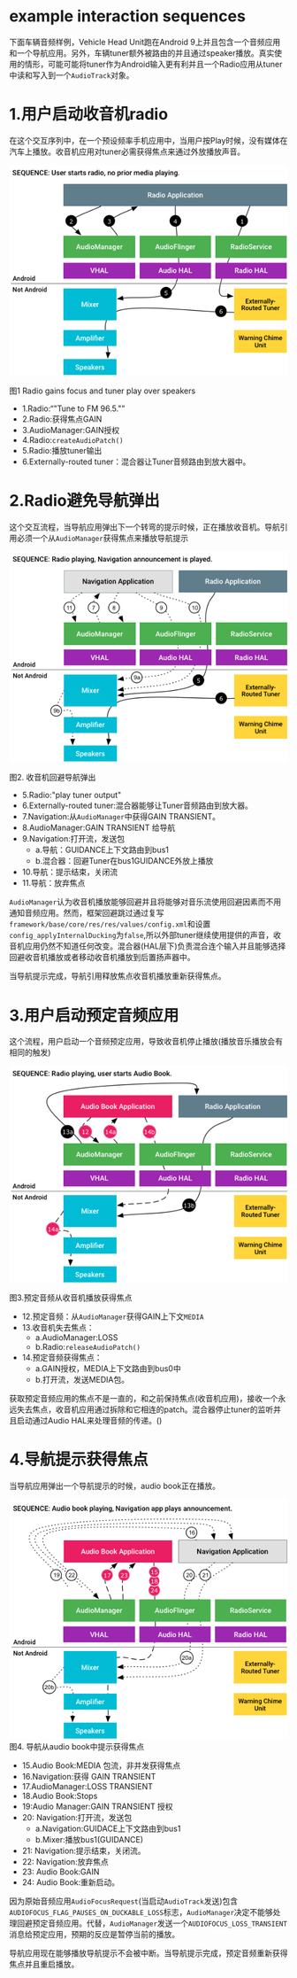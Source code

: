 # example interaction sequences

下面车辆音频样例，Vehicle Head Unit跑在Android 9上并且包含一个音频应用和一个导航应用。另外，车辆tuner额外被路由的并且通过speaker播放。真实使用的情形，可能可能将tuner作为Android输入更有利并且一个Radio应用从tuner中读和写入到一个`AudioTrack`对象。

# 1.用户启动收音机radio
在这个交互序列中，在一个预设频率手机应用中，当用户按Play时候，没有媒体在汽车上播放。收音机应用对tuner必需获得焦点来通过外放播放声音。

![](image/audio_auto_focus_radio.png)

图1  Radio gains focus and tuner play over speakers

* 1.Radio:“"Tune to FM 96.5."”
* 2.Radio:获得焦点GAIN
* 3.AudioManager:GAIN授权
* 4.Radio:`createAudioPatch()`
* 5.Radio:播放tuner输出
* 6.Externally-routed tuner：混合器让Tuner音频路由到放大器中。

# 2.Radio避免导航弹出

这个交互流程，当导航应用弹出下一个转弯的提示时候，正在播放收音机。导航引用必须一个从`AudioManager`获得焦点来播放导航提示

![](image/audio_auto_radio_ducks.png)

图2. 收音机回避导航弹出

* 5.Radio:"play tuner output"
* 6.Externally-routed tuner:混合器能够让Tuner音频路由到放大器。
* 7.Navigation:从`AudioManager`中获得GAIN TRANSIENT。
* 8.AudioManager:GAIN TRANSIENT 给导航
* 9.Navigation:打开流，发送包
	* a.导航：GUIDANCE上下文路由到bus1
	* b.混合器：回避Tuner在bus1GUIDANCE外放上播放
* 10.导航：提示结束，关闭流
* 11.导航：放弃焦点

`AudioManager`认为收音机播放能够回避并且将能够对音乐流使用回避因素而不用通知音频应用。然而，框架回避跳过通过复写`framework/base/core/res/res/values/config.xml`和设置`config_applyInternalDucking`为`false`,所以外部tuner继续使用提供的声音，收音机应用仍然不知道任何改变。混合器(HAL层下)负责混合连个输入并且能够选择回避收音机播放或者移动收音机播放到后置扬声器中。

当导航提示完成，导航引用释放焦点收音机播放重新获得焦点。

# 3.用户启动预定音频应用
这个流程，用户启动一个音频预定应用，导致收音机停止播放(播放音乐播放会有相同的触发)

![](image/audio_auto_focus_book.png)

图3.预定音频从收音机播放获得焦点

* 12.预定音频：从`AudioManager`获得GAIN上下文`MEDIA`
* 13.收音机失去焦点：
	* a.AudioManager:LOSS
	* b.Radio:`releaseAudioPatch()`
* 14.预定音频获得焦点：
	* a.GAIN授权，MEDIA上下文路由到bus0中
	* b.打开流，发送MEDIA包。

获取预定音频应用的焦点不是一直的，和之前保持焦点(收音机应用)，接收一个永远失去焦点，收音机应用通过拆除和它相连的patch。混合器停止tuner的监听并且启动通过Audio HAL来处理音频的传递。()

# 4.导航提示获得焦点

当导航应用弹出一个导航提示的时候，audio book正在播放。

![](image/audio_auto_focus_nav.png)
图4. 导航从audio book中提示获得焦点

* 15.Audio Book:MEDIA 包流，非并发获得焦点
* 16.Navigation:获得 GAIN TRANSIENT
* 17.AudioManager:LOSS TRANSIENT
* 18.Audio Book:Stops
* 19:Audio Manager:GAIN TRANSIENT 授权
* 20: Navigation:打开流，发送包
	* a.Navigation:GUIDACE上下文路由到bus1
	* b.Mixer:播放bus1(GUIDANCE)
* 21: Navigation:提示结束，关闭流。
* 22: Navigation:放弃焦点
* 23: Audio Book:GAIN
* 24: Audio Book:重新启动。

因为原始音频应用`AudioFocusRequest`(当启动`AudioTrack`发送)包含`AUDIOFOCUS_FLAG_PAUSES_ON_DUCKABLE_LOSS`标志，`AudioManager`决定不能够处理回避预定音频应用。代替，`AudioManager`发送一个`AUDIOFOCUS_LOSS_TRANSIENT`消息给预定应用，预期的反应是暂停当前的播放。

导航应用现在能够播放导航提示不会被中断。当导航提示完成，预定音频重新获得焦点并且重启播放。